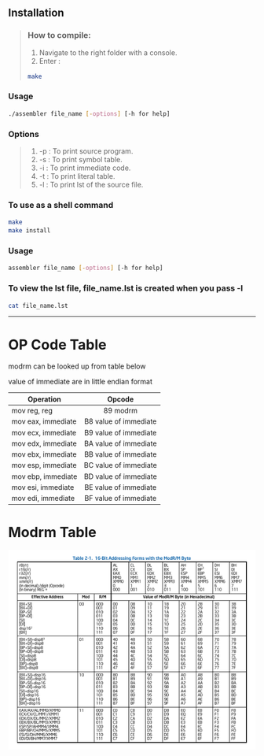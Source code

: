 ## Installation
> ### How to compile:
> 1. Navigate to the right folder with a console.
> 2. Enter :
>```bash
>make 
>```

### Usage
```bash
./assembler file_name [-options] [-h for help]
```

### Options 

> 1. -p : To print source program.
> 2. -s : To print symbol table.
> 3. -i : To print immediate code.
> 4. -t : To print literal table.
> 5. -l : To print lst of the source file.

### To use as a shell command

```bash
make
make install
```
### Usage
```bash
assembler file_name [-options] [-h for help]
```
### To view the lst file, file_name.lst is created when you pass -l
```bash
cat file_name.lst
```

---

# OP Code Table

modrm can be looked up from table below

value of immediate are in little endian format

| Operation        | Opcode           |
| ------------- |:-------------:|
| mov reg, reg     | 89 modrm | 
| mov eax, immediate      | B8 value of immediate      |
| mov ecx, immediate      | B9 value of immediate      |
| mov edx, immediate      | BA value of immediate      |
| mov ebx, immediate      | BB value of immediate      |
| mov esp, immediate      | BC value of immediate      |
| mov ebp, immediate      | BD value of immediate      |
| mov esi, immediate      | BE value of immediate      |
| mov edi, immediate      | BF value of immediate      |


# Modrm Table

![alt text](src/images/mod.png "Mod RM")